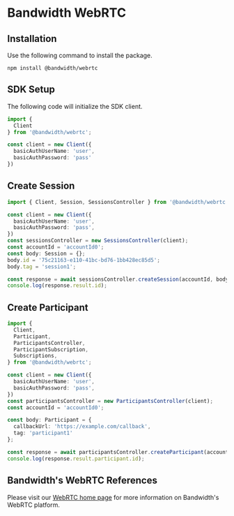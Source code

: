 # Bandwidth WebRTC

## Installation

Use the following command to install the package.

```
npm install @bandwidth/webrtc
```

## SDK Setup

The following code will initialize the SDK client.

```typescript
import {
  Client
} from '@bandwidth/webrtc';

const client = new Client({
  basicAuthUserName: 'user',
  basicAuthPassword: 'pass'
})
```

## Create Session

```typescript
import { Client, Session, SessionsController } from '@bandwidth/webrtc';

const client = new Client({
  basicAuthUserName: 'user',
  basicAuthPassword: 'pass',
})
const sessionsController = new SessionsController(client);
const accountId = 'accountId0';
const body: Session = {};
body.id = '75c21163-e110-41bc-bd76-1bb428ec85d5';
body.tag = 'session1';

const response = await sessionsController.createSession(accountId, body);
console.log(response.result.id);
```

## Create Participant

```typescript
import {
  Client,
  Participant,
  ParticipantsController,
  ParticipantSubscription,
  Subscriptions,
} from '@bandwidth/webrtc';

const client = new Client({
  basicAuthUserName: 'user',
  basicAuthPassword: 'pass',
})
const participantsController = new ParticipantsController(client);
const accountId = 'accountId0';

const body: Participant = {
  callbackUrl: 'https://example.com/callback',
  tag: 'participant1'
};

const response = await participantsController.createParticipant(accountId, body);
console.log(response.result.participant.id);
```

## Bandwidth's WebRTC References

Please visit our [WebRTC home page](https://dev.bandwidth.com/webrtc/about.html) for more information on Bandwidth's WebRTC platform.
